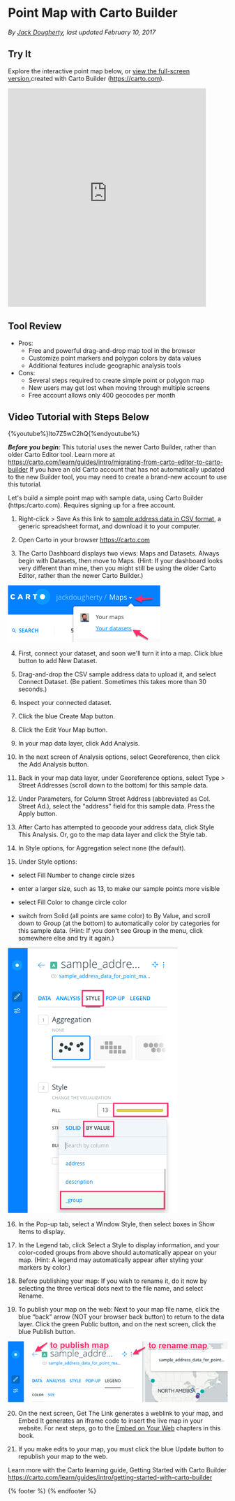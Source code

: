 # Point Map with Carto Builder
*By [Jack Dougherty](../../introduction/who.md), last updated February 10, 2017*

## Try It
Explore the interactive point map below, or <a href="https://jackdougherty.carto.com/builder/1abbb430-ec89-11e6-a661-0e05a8b3e3d7/embed">view the full-screen version</a>,created with Carto Builder (https://carto.com).

<iframe width="90%" height="500" frameborder="0" src="https://jackdougherty.carto.com/builder/1abbb430-ec89-11e6-a661-0e05a8b3e3d7/embed" allowfullscreen webkitallowfullscreen mozallowfullscreen oallowfullscreen msallowfullscreen></iframe>

## Tool Review
- Pros:
  - Free and powerful drag-and-drop map tool in the browser
  - Customize point markers and polygon colors by data values
  - Additional features include geographic analysis tools
- Cons:
  - Several steps required to create simple point or polygon map
  - New users may get lost when moving through multiple screens
  - Free account allows only 400 geocodes per month

## Video Tutorial with Steps Below
{%youtube%}lto7Z5wC2hQ{%endyoutube%}

***Before you begin:*** This tutorial uses the newer Carto Builder, rather than older Carto Editor tool. Learn more at https://carto.com/learn/guides/intro/migrating-from-carto-editor-to-carto-builder If you have an old Carto account that has not automatically updated to the new Builder tool, you may need to create a brand-new account to use this tutorial.

Let's build a simple point map with sample data, using Carto Builder (https:/carto.com). Requires signing up for a free account.

1) Right-click > Save As this link to [sample address data in CSV format](../sample-address-data.csv), a generic spreadsheet format, and download it to your computer.

2) Open Carto in your browser https://carto.com

3) The Carto Dashboard displays two views: Maps and Datasets. Always begin with Datasets, then move to Maps. (Hint: If your dashboard looks very different than mine, then you might still be using the older Carto Editor, rather than the newer Carto Builder.)

![Image: Carto Builder dashboard: Begin with Datasets](carto-dashboard-maps-datasets.png)

4) First, connect your dataset, and soon we'll turn it into a map. Click blue button to add New Dataset.

5) Drag-and-drop the CSV sample address data to upload it, and select Connect Dataset. (Be patient. Sometimes this takes more than 30 seconds.)

6) Inspect your connected dataset.

7) Click the blue Create Map button.

8) Click the Edit Your Map button.

9) In your map data layer, click Add Analysis.

10) In the next screen of Analysis options, select Georeference, then click the Add Analysis button.

11) Back in your map data layer, under Georeference options, select Type > Street Addresses (scroll down to the bottom) for this sample data.

12) Under Parameters, for Column Street Address (abbreviated as Col. Street Ad.), select the "address" field for this sample data. Press the Apply button.

13) After Carto has attempted to geocode your address data, click Style This Analysis. Or, go to the map data layer and click the Style tab.

14) In Style options, for Aggregation select none (the default).

15) Under Style options:
- select Fill Number to change circle sizes
- enter a larger size, such as 13, to make our sample points more visible

- select Fill Color to change circle color
- switch from Solid (all points are same color) to By Value, and scroll down to Group (at the bottom) to automatically color by categories for this sample data. (Hint: If you don't see Group in the menu, click somewhere else and try it again.)

![Image: Style points by value](carto-point-style-value.png)

16) In the Pop-up tab, select a Window Style, then select boxes in Show Items to display.

17) In the Legend tab, click Select a Style to display information, and your color-coded groups from above should automatically appear on your map. (Hint: A legend may automatically appear after styling your markers by color.)

18) Before publishing your map: If you wish to rename it, do it now by selecting the three vertical dots next to the file name, and select Rename.

19) To publish your map on the web: Next to your map file name, click the blue “back” arrow (NOT your browser back button) to return to the data layer. Click the green Public button, and on the next screen, click the blue Publish button.

![Image: Click to rename or publish your map](carto-publish-map.png)

20) On the next screen, Get The Link generates a weblink to your map, and Embed It generates an iframe code to insert the live map in your website. For next steps, go to the [Embed on Your Web](../../embed) chapters in this book.

21) If you make edits to your map, you must click the blue Update button to republish your map to the web.

Learn more with the Carto learning guide, Getting Started with Carto Builder https://carto.com/learn/guides/intro/getting-started-with-carto-builder

{% footer %}
{% endfooter %}
